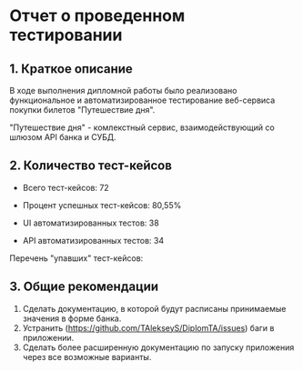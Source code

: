 # Отчет о проведенном тестировании

## 1. Краткое описание 

В ходе выполнения дипломной работы было реализовано функциональное
и автоматизированное тестирование веб-сервиса покупки билетов "Путешествие дня". 

"Путешествие дня" - комлекстный сервис, взаимодействующий со шлюзом API банка и СУБД.

## 2. Количество тест-кейсов

- Всего тест-кейсов: 72
- Процент успешных тест-кейсов: 80,55%


- UI автоматизированных тестов: 38
- API автоматизированных тестов: 34

Перечень "упавших" тест-кейсов: 


## 3. Общие рекомендации

1. Сделать документацию, в которой будут расписаны принимаемые значения в форме банка.
2. Устранить (https://github.com/TAlekseyS/DiplomTA/issues) баги в приложении.
3. Сделать более расширенную документацию по запуску приложения через все возможные варианты.